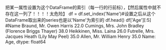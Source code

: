 把某一属性设置为这个DataFrame的索引（每一行的行前标），【然后属性中就不存在这一列了！！！！太危险】
df = df.set_index('Name')#设置之后从这个DataFrame取出来的series也是以'Name'为索引的
df.head()
df['Age'][:5]
#Name
Braund, Mr. Owen Harris                                22.0
Cumings, Mrs. John Bradley (Florence Briggs Thayer)    38.0
Heikkinen, Miss. Laina                                 26.0
Futrelle, Mrs. Jacques Heath (Lily May Peel)           35.0
Allen, Mr. William Henry                               35.0
Name: Age, dtype: float64
